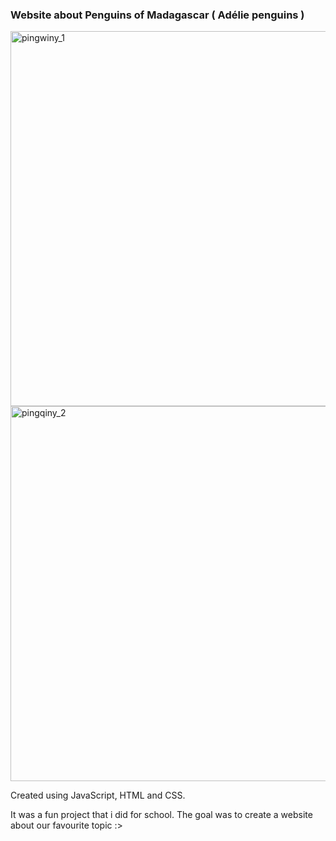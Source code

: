 ### Website about Penguins of Madagascar ( Adélie penguins )
<img src="https://github.com/user-attachments/assets/a299ee90-8bdb-43f7-bf63-c222a783f044" alt="pingwiny_1" width="600">
<br>
<img src="https://github.com/user-attachments/assets/9cb1f725-7f1f-40cb-a68e-d59d159e623b" alt="pingqiny_2" width="600">

Created using JavaScript, HTML and CSS.

It was a fun project that i did for school. The goal was to create a website about our favourite topic :>
